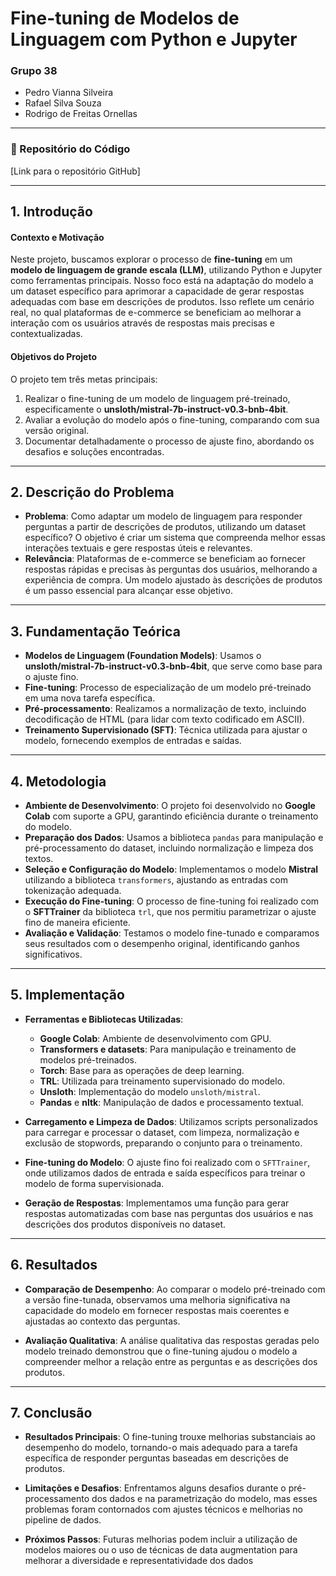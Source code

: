 # Fine-tuning de Modelos de Linguagem com Python e Jupyter

### Grupo 38
- Pedro Vianna Silveira
- Rafael Silva Souza
- Rodrigo de Freitas Ornellas

---

### 🔗 Repositório do Código

[Link para o repositório GitHub]

---

## 1. Introdução

#### Contexto e Motivação
Neste projeto, buscamos explorar o processo de **fine-tuning** em um **modelo de linguagem de grande escala (LLM)**, utilizando Python e Jupyter como ferramentas principais. Nosso foco está na adaptação do modelo a um dataset específico para aprimorar a capacidade de gerar respostas adequadas com base em descrições de produtos. Isso reflete um cenário real, no qual plataformas de e-commerce se beneficiam ao melhorar a interação com os usuários através de respostas mais precisas e contextualizadas.

#### Objetivos do Projeto
O projeto tem três metas principais:
1. Realizar o fine-tuning de um modelo de linguagem pré-treinado, especificamente o **unsloth/mistral-7b-instruct-v0.3-bnb-4bit**.
2. Avaliar a evolução do modelo após o fine-tuning, comparando com sua versão original.
3. Documentar detalhadamente o processo de ajuste fino, abordando os desafios e soluções encontradas.

---

## 2. Descrição do Problema

- **Problema**: Como adaptar um modelo de linguagem para responder perguntas a partir de descrições de produtos, utilizando um dataset específico? O objetivo é criar um sistema que compreenda melhor essas interações textuais e gere respostas úteis e relevantes.
- **Relevância**: Plataformas de e-commerce se beneficiam ao fornecer respostas rápidas e precisas às perguntas dos usuários, melhorando a experiência de compra. Um modelo ajustado às descrições de produtos é um passo essencial para alcançar esse objetivo.

---

## 3. Fundamentação Teórica

- **Modelos de Linguagem (Foundation Models)**: Usamos o **unsloth/mistral-7b-instruct-v0.3-bnb-4bit**, que serve como base para o ajuste fino.
- **Fine-tuning**: Processo de especialização de um modelo pré-treinado em uma nova tarefa específica.
- **Pré-processamento**: Realizamos a normalização de texto, incluindo decodificação de HTML (para lidar com texto codificado em ASCII).
- **Treinamento Supervisionado (SFT)**: Técnica utilizada para ajustar o modelo, fornecendo exemplos de entradas e saídas.

---

## 4. Metodologia

- **Ambiente de Desenvolvimento**: O projeto foi desenvolvido no **Google Colab** com suporte a GPU, garantindo eficiência durante o treinamento do modelo.
- **Preparação dos Dados**: Usamos a biblioteca `pandas` para manipulação e pré-processamento do dataset, incluindo normalização e limpeza dos textos.
- **Seleção e Configuração do Modelo**: Implementamos o modelo **Mistral** utilizando a biblioteca `transformers`, ajustando as entradas com tokenização adequada.
- **Execução do Fine-tuning**: O processo de fine-tuning foi realizado com o **SFTTrainer** da biblioteca `trl`, que nos permitiu parametrizar o ajuste fino de maneira eficiente.
- **Avaliação e Validação**: Testamos o modelo fine-tunado e comparamos seus resultados com o desempenho original, identificando ganhos significativos.

---

## 5. Implementação

- **Ferramentas e Bibliotecas Utilizadas**: 
  - **Google Colab**: Ambiente de desenvolvimento com GPU.
  - **Transformers e datasets**: Para manipulação e treinamento de modelos pré-treinados.
  - **Torch**: Base para as operações de deep learning.
  - **TRL**: Utilizada para treinamento supervisionado do modelo.
  - **Unsloth**: Implementação do modelo `unsloth/mistral`.
  - **Pandas** e **nltk**: Manipulação de dados e processamento textual.
  
- **Carregamento e Limpeza de Dados**: Utilizamos scripts personalizados para carregar e processar o dataset, com limpeza, normalização e exclusão de stopwords, preparando o conjunto para o treinamento.
  
- **Fine-tuning do Modelo**: O ajuste fino foi realizado com o `SFTTrainer`, onde utilizamos dados de entrada e saída específicos para treinar o modelo de forma supervisionada.

- **Geração de Respostas**: Implementamos uma função para gerar respostas automatizadas com base nas perguntas dos usuários e nas descrições dos produtos disponíveis no dataset.

---

## 6. Resultados

- **Comparação de Desempenho**: Ao comparar o modelo pré-treinado com a versão fine-tunada, observamos uma melhoria significativa na capacidade do modelo em fornecer respostas mais coerentes e ajustadas ao contexto das perguntas.
  
- **Avaliação Qualitativa**: A análise qualitativa das respostas geradas pelo modelo treinado demonstrou que o fine-tuning ajudou o modelo a compreender melhor a relação entre as perguntas e as descrições dos produtos.

---

## 7. Conclusão

- **Resultados Principais**: O fine-tuning trouxe melhorias substanciais ao desempenho do modelo, tornando-o mais adequado para a tarefa específica de responder perguntas baseadas em descrições de produtos.
  
- **Limitações e Desafios**: Enfrentamos alguns desafios durante o pré-processamento dos dados e na parametrização do modelo, mas esses problemas foram contornados com ajustes técnicos e melhorias no pipeline de dados.
  
- **Próximos Passos**: Futuras melhorias podem incluir a utilização de modelos maiores ou o uso de técnicas de data augmentation para melhorar a diversidade e representatividade dos dados
